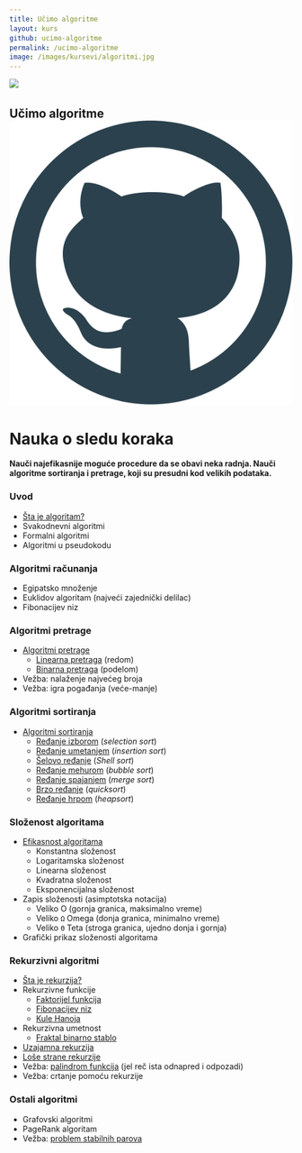 ```yaml
---
title: Učimo algoritme
layout: kurs
github: ucimo-algoritme
permalink: /ucimo-algoritme
image: /images/kursevi/algoritmi.jpg
---
```


![]({{page.image}})

## Učimo algoritme [<img src="/images/ui/ikonice/github.svg" class="ikonica-veca">](https://github.com/skolakoda/ucimo-algoritme)
# Nauka o sledu koraka

**Nauči najefikasnije moguće procedure da se obavi neka radnja. Nauči algoritme sortiranja i pretrage, koji su presudni kod velikih podataka.**

### Uvod

- [Šta je algoritam?](/algoritmi-uvod)
- Svakodnevni algoritmi
- Formalni algoritmi
- Algoritmi u pseudokodu

### Algoritmi računanja

- Egipatsko množenje
- Euklidov algoritam (najveći zajednički delilac)
- Fibonacijev niz

### Algoritmi pretrage

- [Algoritmi pretrage](/algoritmi-pretrazivanja)
  - [Linearna pretraga](/linearna-pretraga) (redom)
  - [Binarna pretraga](/binarna-pretraga) (podelom)
- Vežba: nalaženje najvećeg broja
- Vežba: igra pogađanja (veće-manje)

### Algoritmi sortiranja

- [Algoritmi sortiranja](/algoritmi-sortiranja)
  - [Ređanje izborom](/redjanje-izborom) (_selection sort_)
  - [Ređanje umetanjem](/redjanje-umetanjem) (_insertion sort_)
  - [Šelovo ređanje](/shelovo-redjanje) (*Shell sort*)
  - [Ređanje mehurom](/redjanje-mehurom) (_bubble sort_)
  - [Ređanje spajanjem](/redjanje-spajanjem) (_merge sort_)
  - [Brzo ređanje](/brzo-redjanje) (_quicksort_)
  - [Ređanje hrpom](/redjanje-hrpom) (*heapsort*)

### Složenost algoritama

- [Efikasnost algoritama](/efikasnost-algoritama)
  - Konstantna složenost
  - Logaritamska složenost
  - Linearna složenost
  - Kvadratna složenost
  - Eksponencijalna složenost
- Zapis složenosti (asimptotska notacija)
  - Veliko O (gornja granica, maksimalno vreme)
  - Veliko `Ω` Omega (donja granica, minimalno vreme)
  - Veliko `Θ` Teta (stroga granica, ujedno donja i gornja)
- Grafički prikaz složenosti algoritama

### Rekurzivni algoritmi

- [Šta je rekurzija?](/rekurzija)
- Rekurzivne funkcije
  - [Faktorijel funkcija](/faktorijel)
  - [Fibonacijev niz](/fibonacijev-niz)
  - [Kule Hanoja](/kule-hanoja)
- Rekurzivna umetnost
  - [Fraktal binarno stablo](http://jsfiddle.net/mudroljub/x1bzmq7s/)
- [Uzajamna rekurzija](/uzajamna-rekurzija)
- [Loše strane rekurzije](/lose-strane-rekurzije)
- Vežba: [palindrom funkcija](https://www.khanacademy.org/computing/computer-science/algorithms/recursive-algorithms/p/challenge-is-a-string-a-palindrome) (jel reč ista odnapred i odpozadi)
- Vežba: crtanje pomoću rekurzije

### Ostali algoritmi

- Grafovski algoritmi
- PageRank algoritam
- Vežba: [problem stabilnih parova](/problem-stabilnih-parova)
